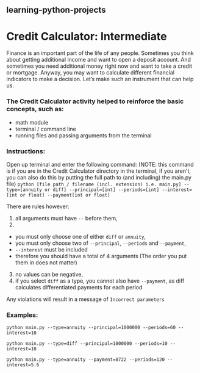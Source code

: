 ## learning-python-projects

# Credit Calculator: Intermediate

Finance is an important part of the life of any people. Sometimes you think about getting additional income and want to open a deposit account. And sometimes you need additional money right now and want to take a credit or mortgage. Anyway, you may want to calculate different financial indicators to make a decision. Let’s make such an instrument that can help us.

### The Credit Calculator activity helped to reinforce the basic concepts, such as:

- math module
- terminal / command line
- running files and passing arguments from the terminal

### Instructions:

Open up terminal and enter the following command:
(NOTE: this command is if you are in the Credit Calculator directory in the terminal, if you aren't, you can also do this by putting the full path to (and including) the main.py file)
`python [file path / filename (incl. extension) i.e. main.py] --type=[annuity or diff] --principal=[int] --periods=[int] --interest=[int or float] --payment[int or float]`

There are rules however:

1. all arguments must have `--` before them,
2.

- you must only choose one of either `diff` or `annuity`,
- you must only choose two of `--principal`, `--periods` and `--payment`,
- `--interest` must be included
- therefore you should have a total of 4 arguments (The order you put them in does not matter)

3. no values can be negative,
4. if you select `diff` as a type, you cannot also have `--payment`, as diff calculates differentiated payments for each period

Any violations will result in a message of `Incorrect parameters`

### Examples:

`python main.py --type=annuity --principal=1000000 --periods=60 --interest=10`

`python main.py --type=diff --principal=1000000 --periods=10 --interest=10`

`python main.py --type=annuity --payment=8722 --periods=120 --interest=5.6`
